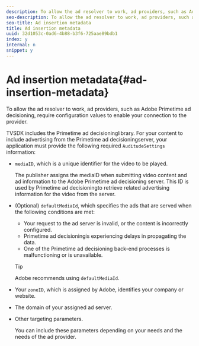 ```yaml
---
description: To allow the ad resolver to work, ad providers, such as Adobe Primetime ad decisioning, require configuration values to enable your connection to the provider.
seo-description: To allow the ad resolver to work, ad providers, such as Adobe Primetime ad decisioning, require configuration values to enable your connection to the provider.
seo-title: Ad insertion metadata
title: Ad insertion metadata
uuid: 32d1053c-0ad6-4b88-b3f6-725aae89bdb1
index: y
internal: n
snippet: y
---
```


# Ad insertion metadata{#ad-insertion-metadata}

To allow the ad resolver to work, ad providers, such as Adobe Primetime ad decisioning, require configuration values to enable your connection to the provider.

TVSDK includes the Primetime ad decisioninglibrary. For your content to include advertising from the Primetime ad decisioningserver, your application must provide the following required `AuditudeSettings` information:

* `mediaID`, which is a unique identifier for the video to be played.

  The publisher assigns the mediaID when submitting video content and ad information to the Adobe Primetime ad decisioning server. This ID is used by Primetime ad decisioningto retrieve related advertising information for the video from the server. 

* (Optional) `defaultMediaId`, which specifies the ads that are served when the following conditions are met:

    * Your request to the ad server is invalid, or the content is incorrectly configured. 
    * Primetime ad decisioningis experiencing delays in propagating the data. 
    * One of the Primetime ad decisioning back-end processes is malfunctioning or is unavailable.

  >[!TIP]
  >
  >Adobe recommends using `defaultMediaId`.

* Your `zoneID`, which is assigned by Adobe, identifies your company or website. 
* The domain of your assigned ad server. 
* Other targeting parameters.

  You can include these parameters depending on your needs and the needs of the ad provider.

